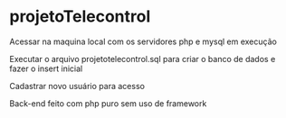 # projetoTelecontrol


Acessar na maquina local com os servidores php e mysql em execução

Executar o arquivo projetotelecontrol.sql para criar o banco de dados e fazer o insert inicial

Cadastrar novo usuário para acesso


Back-end feito com php puro sem uso de framework
